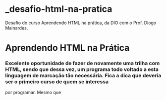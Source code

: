 # _desafio-html-na-pratica
Desafio do curso Aprendendo HTML na prática, da DIO com o Prof. Diogo Mainardes.
# Aprendendo HTML na Prática 

### Excelente oportunidade de fazer de novamente uma trilha com HTML, sendo que dessa vez, um programa todo voltado a esta linguagem de marcação tão necessária. Fica a dica que deveria ser o primeiro curso de quem se interessa  
por programar. Mesmo que 
